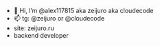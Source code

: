 - 👋 Hi, I’m @alex117815 aka zeijuro aka cloudecode 
- 📫 tg: @zeijuro or @cloudecode
- site: zeijuro.ru
- backend developer